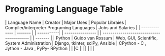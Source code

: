 # Programing Language Table

| Language Name | Creator |  Major Uses | Popular Libraies |  Compiler/interpreter Programing Languages | Jobs and Salaries |
| ------------- | ------- |  | -----------|  | ---------------- |  | ----------------------------------------- |  | ------- |
| Python  | Guido van Rossum  | Web, GUI, Scientific, System Administration  | Django, tkInter, sciPy, Ansible  | CPython - C , Jython - Java , PyPy- RPython  |  |
|C | | | | | |

